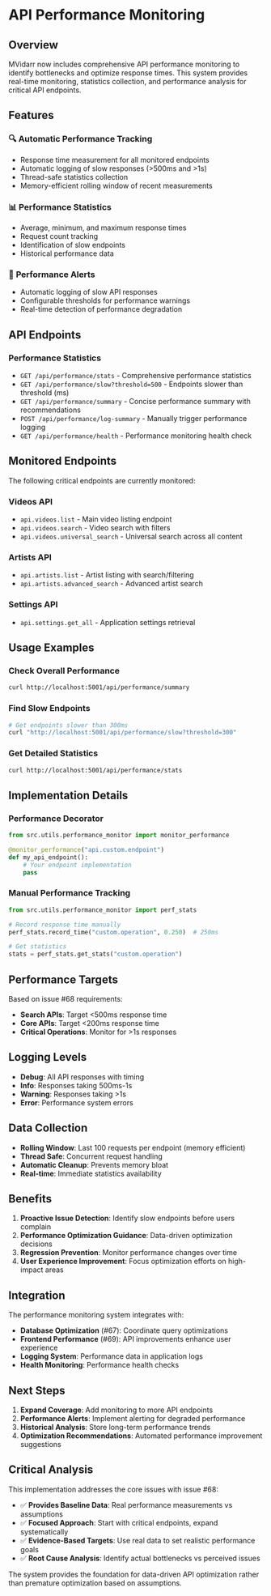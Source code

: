 # API Performance Monitoring

## Overview

MVidarr now includes comprehensive API performance monitoring to identify bottlenecks and optimize response times. This system provides real-time monitoring, statistics collection, and performance analysis for critical API endpoints.

## Features

### 🔍 **Automatic Performance Tracking**
- Response time measurement for all monitored endpoints
- Automatic logging of slow responses (>500ms and >1s)
- Thread-safe statistics collection
- Memory-efficient rolling window of recent measurements

### 📊 **Performance Statistics**
- Average, minimum, and maximum response times
- Request count tracking
- Identification of slow endpoints
- Historical performance data

### 🚨 **Performance Alerts**
- Automatic logging of slow API responses
- Configurable thresholds for performance warnings
- Real-time detection of performance degradation

## API Endpoints

### Performance Statistics
- `GET /api/performance/stats` - Comprehensive performance statistics
- `GET /api/performance/slow?threshold=500` - Endpoints slower than threshold (ms)
- `GET /api/performance/summary` - Concise performance summary with recommendations
- `POST /api/performance/log-summary` - Manually trigger performance logging
- `GET /api/performance/health` - Performance monitoring health check

## Monitored Endpoints

The following critical endpoints are currently monitored:

### Videos API
- `api.videos.list` - Main video listing endpoint
- `api.videos.search` - Video search with filters
- `api.videos.universal_search` - Universal search across all content

### Artists API
- `api.artists.list` - Artist listing with search/filtering
- `api.artists.advanced_search` - Advanced artist search

### Settings API
- `api.settings.get_all` - Application settings retrieval

## Usage Examples

### Check Overall Performance
```bash
curl http://localhost:5001/api/performance/summary
```

### Find Slow Endpoints
```bash
# Get endpoints slower than 300ms
curl "http://localhost:5001/api/performance/slow?threshold=300"
```

### Get Detailed Statistics
```bash
curl http://localhost:5001/api/performance/stats
```

## Implementation Details

### Performance Decorator
```python
from src.utils.performance_monitor import monitor_performance

@monitor_performance("api.custom.endpoint")
def my_api_endpoint():
    # Your endpoint implementation
    pass
```

### Manual Performance Tracking
```python
from src.utils.performance_monitor import perf_stats

# Record response time manually
perf_stats.record_time("custom.operation", 0.250)  # 250ms

# Get statistics
stats = perf_stats.get_stats("custom.operation")
```

## Performance Targets

Based on issue #68 requirements:

- **Search APIs**: Target <500ms response time
- **Core APIs**: Target <200ms response time  
- **Critical Operations**: Monitor for >1s responses

## Logging Levels

- **Debug**: All API responses with timing
- **Info**: Responses taking 500ms-1s
- **Warning**: Responses taking >1s
- **Error**: Performance system errors

## Data Collection

- **Rolling Window**: Last 100 requests per endpoint (memory efficient)
- **Thread Safe**: Concurrent request handling
- **Automatic Cleanup**: Prevents memory bloat
- **Real-time**: Immediate statistics availability

## Benefits

1. **Proactive Issue Detection**: Identify slow endpoints before users complain
2. **Performance Optimization Guidance**: Data-driven optimization decisions  
3. **Regression Prevention**: Monitor performance changes over time
4. **User Experience Improvement**: Focus optimization efforts on high-impact areas

## Integration

The performance monitoring system integrates with:

- **Database Optimization** (#67): Coordinate query optimizations
- **Frontend Performance** (#69): API improvements enhance user experience
- **Logging System**: Performance data in application logs
- **Health Monitoring**: Performance health checks

## Next Steps

1. **Expand Coverage**: Add monitoring to more API endpoints
2. **Performance Alerts**: Implement alerting for degraded performance
3. **Historical Analysis**: Store long-term performance trends
4. **Optimization Recommendations**: Automated performance improvement suggestions

## Critical Analysis

This implementation addresses the core issues with issue #68:

- ✅ **Provides Baseline Data**: Real performance measurements vs assumptions
- ✅ **Focused Approach**: Start with critical endpoints, expand systematically  
- ✅ **Evidence-Based Targets**: Use real data to set realistic performance goals
- ✅ **Root Cause Analysis**: Identify actual bottlenecks vs perceived issues

The system provides the foundation for data-driven API optimization rather than premature optimization based on assumptions.